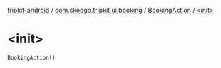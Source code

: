 [tripkit-android](../../index.md) / [com.skedgo.tripkit.ui.booking](../index.md) / [BookingAction](index.md) / [&lt;init&gt;](./-init-.md)

# &lt;init&gt;

`BookingAction()`